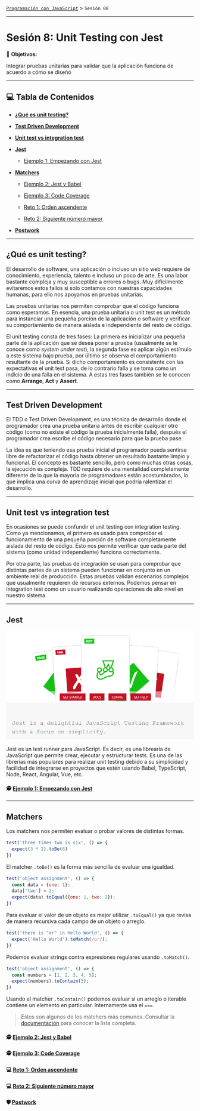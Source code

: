 [`Programación con JavaScript`](../Readme.md) > `Sesión 08`

---

# Sesión 8: Unit Testing con Jest

🎯 **Objetivos:**

Integrar pruebas unitarias para validar que la aplicación funciona de acuerdo a cómo se diseñó

---

## 💻 Tabla de Contenidos

- **[¿Qué es unit testing?](#qué-es-unit-testing)**

- **[Test Driven Development](#test-driven-development)**

- **[Unit test vs integration test](#unit-test-vs-integration-test)**

- **[Jest](#jest)**

    - [Ejemplo 1: Empezando con Jest](./Ejemplo-01/Readme.md)

- **[Matchers](#matchers)**
    
    - [Ejemplo 2: Jest y Babel](./Ejemplo-02/Readme.md)
    
    - [Ejemplo 3: Code Coverage](./Ejemplo-03/Readme.md)
    
    - [Reto 1: Orden ascendente](./Reto-01/Readme.md)
    
    - [Reto 2: Siguiente número mayor](./Reto-02/Readme.md)

- **[Postwork](./Postwork/Readme.md)**
 
---

## ¿Qué es unit testing?

El desarrollo de software, una aplicación o incluso un sitio web requiere de conocimiento, experiencia, talento e
incluso un poco de arte. Es una labor bastante compleja y muy susceptible a errores o bugs. Muy difícilmente evitaremos
estos fallos si solo contamos con nuestras capacidades humanas, para ello nos apoyamos en pruebas unitarias.

Las pruebas unitarias nos permiten comprobar que el código funciona como esperamos. En esencia, una prueba unitaria o
unit test es un método para instanciar una pequeña porción de la aplicación o software y verificar su comportamiento de
manera aislada e independiente del resto de código. 

El unit testing consta de tres fases: La primera es inicializar una pequeña parte de la aplicación que se desea poner a
prueba (usualmente se le conoce como _system under test_), la segunda fase es aplicar algún estímulo a este sistema bajo
prueba, por último se observa el comportamiento resultante de la prueba. Si dicho comportamiento es consistente con las
expectativas el unit test pasa, de lo contrario falla y se toma como un indicio de una falla en el sistema. A estas tres
fases también se le conocen como **Arrange**, **Act** y **Assert**.

---

## Test Driven Development

El TDD o Test Driven Development, es una técnica de desarrollo donde el programador crea una prueba unitaria antes de 
escribir cualquier otro código (como no existe el código la prueba inicialmente falla), después el programador crea
escribe el código necesario para que la prueba pase.

La idea es que teniendo esa prueba inicial el programador pueda sentirse libre de refactorizar el código hasta obtener
un resultado bastante limpio y funcional. El concepto es bastante sencillo, pero como muchas otras cosas, la ejecución
es compleja. TDD requiere de una mentalidad completamente diferente de lo que la mayoría de programadores están 
acostumbrados, lo que implica una curva de aprendizaje inicial que podría ralentizar el desarrollo.

---

## Unit test vs integration test

En ocasiones se puede confundir el unit testing con integration testing. Como ya mencionamos, el primero es usado para
comprobar el funcionamiento de una pequeña porción de software completamente aislada del resto de código. Esto nos
permite verificar que cada parte del sistema (como unidad independiente) funciona correctamente.

Por otra parte, las pruebas de integración se usan para comprobar que distintas partes de un sistema pueden funcionar
en conjunto en un ambiente real de producción. Estas pruebas validan escenarios complejos que usualmente requieren de 
recursos externos. Podemos pensar en integration test como un usuario realizando operaciones de alto nivel en nuestro 
sistema.

---

## Jest

![Jest](./assets/jest.png)

Jest es un test runner para JavaScript. Es decir, es una librearía de JavaScript que permite crear, ejecutar y 
estructurar tests. Es una de las librerías más populares para realizar unit testing debido a su simplicidad y facilidad 
de integrarse en proyectos que estén usando Babel, TypeScript, Node, React, Angular, Vue, etc.

#### 🕵 [Ejemplo 1: Empezando con Jest](./Ejemplo-01/Readme.md)

---

## Matchers

Los matchers nos permiten evaluar o probar valores de distintas formas.

```javascript
test('three times two is six', () => {
  expect(3 * 2).toBe(6)
})
```

El matcher `.toBe()` es la forma más sencilla de evaluar una igualdad. 

```javascript
test('object assignment', () => {
  const data = {one: 1};
  data['two'] = 2;
  expect(data).toEqual({one: 1, two: 2});
})
```

Para evaluar el valor de un objeto es mejor utilizar `.toEqual()` ya que revisa de manera recursiva cada campo de un 
objeto o arreglo.

```javascript
test('there is "or" in Hello World', () => {
  expect('Hello World').toMatch(/or/);
})
```

Podemos evaluar strings contra expresiones regulares usando `.toMatch()`.

```javascript
test('object assignment', () => {
  const numbers = [1, 2, 3, 4, 5];
  expect(numbers).toContain(3);
})
```

Usando el matcher `.toContain()` podemos evaluar si un arreglo o iterable contiene un elemento en particular. 
Internamente usa el `===`.

> Estos son algunos de los matchers más comunes. Consultar la [documentación](https://jestjs.io/docs/en/expect) para 
> conocer la lista completa.

#### 🕵 [Ejemplo 2: Jest y Babel](./Ejemplo-02/Readme.md)

#### 🕵 [Ejemplo 3: Code Coverage](./Ejemplo-03/Readme.md)

#### 💻 [Reto 1: Orden ascendente](./Reto-01/Readme.md)

#### 💻 [Reto 2: Siguiente número mayor](./Reto-02/Readme.md)

#### 🛡 [Postwork](./Postwork/Readme.md)
